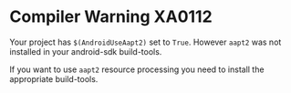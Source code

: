 ﻿# Compiler Warning XA0112

Your project has `$(AndroidUseAapt2)` set to `True`.
However `aapt2` was not installed in your android-sdk
build-tools. 

If you want to use `aapt2` resource processing you need 
to install the appropriate build-tools.